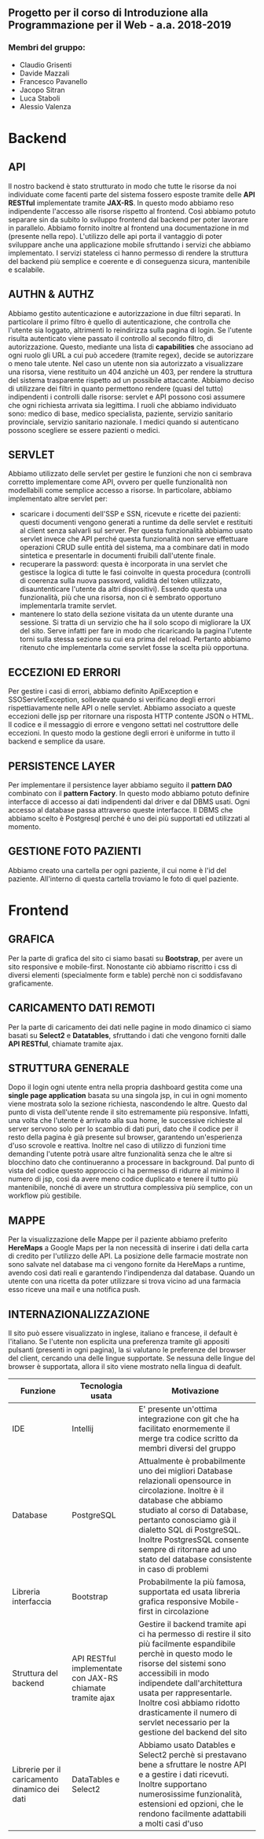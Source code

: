 ## Progetto per il corso di Introduzione alla Programmazione per il Web - a.a. 2018-2019
### Membri del gruppo:
* Claudio Grisenti
* Davide Mazzali
* Francesco Pavanello
* Jacopo Sitran
* Luca Staboli
* Alessio Valenza

# Backend

## API
Il nostro backend è stato strutturato in modo che tutte le risorse da noi individuate come facenti parte del sistema fossero esposte tramite delle **API RESTful** implementate tramite **JAX-RS**. In questo modo abbiamo reso indipendente l'accesso alle risorse rispetto al frontend. Così abbiamo potuto separare sin da subito lo sviluppo frontend dal backend per poter lavorare in parallelo. Abbiamo fornito inoltre al frontend una documentazione in md (presente nella repo). L'utilizzo delle api porta il vantaggio di poter sviluppare anche una applicazione mobile sfruttando i servizi che abbiamo implementato. 
I servizi stateless ci hanno permesso di rendere la struttura del backend più semplice e coerente e di conseguenza sicura, mantenibile e scalabile.

## AUTHN & AUTHZ
Abbiamo gestito autenticazione e autorizzazione in due filtri separati. In particolare il primo filtro è quello di autenticazione, che controlla che l'utente sia loggato, altrimenti lo reindirizza sulla pagina di login. Se l'utente risulta autenticato viene passato il controllo al secondo filtro, di autorizzazione. Questo, mediante una lista di **capabilities** che associano ad ogni ruolo gli URL a cui può accedere (tramite regex), decide se autorizzare o meno tale utente. Nel caso un utente non sia autorizzato a visualizzare una risorsa, viene restituito un 404 anzichè un 403, per rendere la struttura del sistema trasparente rispetto ad un possibile attaccante.
Abbiamo deciso di utilizzare dei filtri in quanto permettono rendere (quasi del tutto) indipendenti i controlli dalle risorse: servlet e API possono così assumere che ogni richiesta arrivata sia legittima.
I ruoli che abbiamo individuato sono: medico di base, medico specialista, paziente, servizio sanitario provinciale, servizio sanitario nazionale. I medici quando si autenticano possono scegliere se essere pazienti o medici.

## SERVLET
Abbiamo utilizzato delle servlet per gestire le funzioni che non ci sembrava corretto implementare come API, ovvero per quelle funzionalità non modellabili come semplice accesso a risorse. In particolare, abbiamo implementato altre servlet per:
* scaricare i documenti dell'SSP e SSN, ricevute e ricette dei pazienti: questi documenti vengono generati a runtime da delle servlet e restituiti al client senza salvarli sul server. Per questa funzionalità abbiamo usato servlet invece che API perché questa funzionalità non serve effettuare operazioni CRUD sulle entità del sistema, ma a combinare dati in modo sintetica e presentarle in documenti fruibili dall'utente finale.
* recuperare la password: questa è incorporata in una servlet che gestisce la logica di tutte le fasi coinvolte in questa procedura (controlli di coerenza sulla nuova password, validità del token utilizzato, disauntenticare l'utente da altri dispositivi). Essendo questa una funzionalità, più che una risorsa, non ci è sembrato opportuno implementarla tramite servlet.
* mantenere lo stato della sezione visitata da un utente durante una sessione. Si tratta di un servizio che ha il solo scopo di migliorare la UX del sito. Serve infatti per fare in modo che ricaricando la pagina l'utente torni sulla stessa sezione su cui era prima del reload. Pertanto abbiamo ritenuto che implementarla come servlet fosse la scelta più opportuna.

## ECCEZIONI ED ERRORI
Per gestire i casi di errori, abbiamo definito ApiException e SSOServletException, sollevate quando si verificano degli errori rispettiavamente nelle API o nelle servlet. Abbiamo associato a queste eccezioni delle jsp per ritornare una risposta HTTP contente JSON o HTML. Il codice e il messaggio di errore e vengono settati nel costruttore delle eccezioni.
In questo modo la gestione degli errori è uniforme in tutto il backend e semplice da usare.

## PERSISTENCE LAYER
Per implementare il persistence layer abbiamo seguito il **pattern DAO** combinato con il **pattern Factory**. In questo modo abbiamo potuto definire interfacce di accesso ai dati indipendenti dal driver e dal DBMS usati. Ogni accesso al database passa attraverso queste interfacce.
Il DBMS che abbiamo scelto è Postgresql perché è uno dei più supportati ed utilizzati al momento.

## GESTIONE FOTO PAZIENTI
Abbiamo creato una cartella per ogni paziente, il cui nome è l'id del paziente. All'interno di questa cartella troviamo le foto di quel paziente.

# Frontend

## GRAFICA
Per la parte di grafica del sito ci siamo basati su **Bootstrap**, per avere un sito responsive e mobile-first. Nonostante ciò abbiamo riscritto i css di diversi elementi (specialmente form e table) perchè non ci soddisfavano graficamente.

## CARICAMENTO DATI REMOTI
Per la parte di caricamento dei dati nelle pagine in modo dinamico ci siamo basati su **Select2** e **Datatables**, sfruttando i dati  che vengono forniti dalle **API RESTful**, chiamate tramite ajax.

## STRUTTURA GENERALE
Dopo il login ogni utente entra nella propria dashboard gestita come una **single page application** basata su una singola jsp, in cui in ogni momento viene mostrata solo la sezione richiesta, nascondendo le altre. Questo dal punto di vista dell'utente rende il sito estremamente più responsive. Infatti, una volta che l'utente è arrivato alla sua home, le successive richieste al server servono solo per lo scambio di dati puri, dato che il codice per il resto della pagina è già presente sul browser, garantendo un'esperienza d'uso scrovole e reattiva. Inoltre nel caso di utilizzo di funzioni time demanding l'utente potrà usare altre funzionalità senza che le altre si blocchino dato che continueranno a processare in background.
Dal punto di vista del codice questo approccio ci ha permesso di ridurre al minimo il numero di jsp, così da avere meno codice duplicato e tenere il tutto più mantenibile, nonché di avere un struttura complessiva più semplice, con un workflow più gestibile.

## MAPPE
Per la visualizzazione delle Mappe per il paziente abbiamo preferito **HereMaps** a Google Maps per la non necessità di inserire i dati della carta di credito per l'utilizzo delle API. La posizione delle farmacie mostrate non sono salvate nel database ma ci vengono fornite da HereMaps a runtime, avendo così dati reali e garantendo l'indipendenza dal database. Quando un utente con una ricetta da poter utilizzare si trova vicino ad una farmacia esso riceve una mail e una notifica push.

## INTERNAZIONALIZZAZIONE
Il sito può essere visualizzato in inglese, italiano e francese, il default è l'italiano. Se l'utente non esplicita una preferenza tramite gli appositi pulsanti (presenti in ogni pagina), la si valutano le preferenze del browser del client, cercando una delle lingue supportate. Se nessuna delle lingue del browser è supportata, allora il sito viene mostrato nella lingua di deafult.


| Funzione | Tecnologia usata | Motivazione |
|-------------------------------------------------------|------------------------------------------------------------|----------------------------------------------------------------------------------------------------------------------------------------------------------------------------------------------------------------------------------------------------------------------------------------------------------------------------------------------|
| IDE | Intellij |  E' presente un'ottima integrazione con git che ha facilitato enormemente il merge tra codice scritto da membri diversi del gruppo |
| Database | PostgreSQL |  Attualmente è probabilmente uno dei migliori Database relazionali opensource in circolazione. Inoltre è il database che abbiamo studiato al corso di Database, pertanto conosciamo già il dialetto SQL di PostgreSQL. Inoltre PostgresSQL consente sempre di ritornare ad uno stato del database consistente in caso di problemi |
| Libreria interfaccia | Bootstrap | Probabilmente la più famosa, supportata ed usata libreria grafica responsive Mobile-first in circolazione |
| Struttura del backend | API RESTful implementate con JAX-RS chiamate tramite ajax |  Gestire il backend tramite api ci ha permesso di restire il sito più facilmente espandibile perchè in questo modo le risorse del sistemi sono   accessibili in modo indipendete dall'architettura usata per rappresentarle. Inoltre così abbiamo ridotto drasticamente il numero di servlet necessario per la gestione del backend del sito |
| Librerie per il caricamento dinamico dei dati | DataTables e Select2 |  Abbiamo usato Datables e Select2 perchè si prestavano bene a sfruttare le nostre API e a gestire i dati ricevuti. Inoltre supportano numerosissime funzionalità, estensioni ed opzioni, che le rendono facilmente adattabili a molti casi d'uso |



